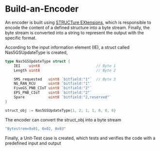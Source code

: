 # Build-an-Encoder
An encoder is built using [STRUCTure EXtensions](https://github.com/campusgeniuspub/structex), which is responsible to encode the content of a
defined structure into a byte stream. Finally, the byte stream is converted into a string to represent the output with the specific format.



According to the input information element (IE), a struct called Nas5GSUpdateType is created,
```go
type Nas5GSUpdateType struct {
	IEI    uint8                          // Byte 1      
	Length uint8                          // Byte 2      

	SMS_requested   uint8 `bitfield:"1"`  // Byte 3      
	NG_RAN_RCU      uint8 `bitfield:"1"`          
	FiveGS_PNB_CIoT uint8 `bitfield:"2"`          
	EPS_PNB_CIoT    uint8 `bitfield:"2"`          
	Spare           uint8 `bitfield:"2,reserved"` 
}
```
```go 
struct_obj := Nas5GSUpdateType{1, 2, 1, 1, 0, 0, 0}
```
The encoder can convert the struct_obj  into a byte stream
```go 
"Bytestrem=0x01, 0x02, 0x03"
```

Finally, a Unit-Test case  is created, which tests and verifies the  code with a predefined input and output
